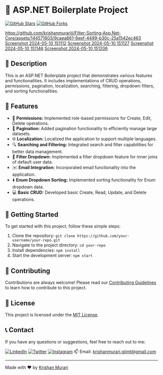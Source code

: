 # 🚀 ASP.NET Boilerplate Project

[![GitHub Stars](https://img.shields.io/github/stars/krishanmurariji/KrishanMurari_portfolio.svg?style=social&label=Stars)](https://github.com/krishanmurariji/KrishanMurari_portfolio)
[![GitHub Forks](https://img.shields.io/github/forks/krishanmurariji/KrishanMurari_portfolio.svg?style=social&label=Forks)](https://github.com/krishanmurariji/KrishanMurari_portfolio)

https://github.com/krishanmurariji/Filter-Sorting-Asp.Net-Core/assets/144571603/9caea861-6eef-4499-b30c-25a1542ec463
[Screenshot 2024-05-10 151112](https://github.com/krishanmurariji/Filter-Sorting-Asp.Net-Core/assets/144571603/93400f44-8618-42e7-8e41-791300234825)
[Screenshot 2024-05-10 151127](https://github.com/krishanmurariji/Filter-Sorting-Asp.Net-Core/assets/144571603/5d1c40ba-d523-4507-b43c-48f41aa620f5)
[Screenshot 2024-05-10 151146](https://github.com/krishanmurariji/Filter-Sorting-Asp.Net-Core/assets/144571603/2ee5d8a7-e985-4d15-b3c7-05930170ca1e)
[Screenshot 2024-05-10 151206](https://github.com/krishanmurariji/Filter-Sorting-Asp.Net-Core/assets/144571603/ef6b1103-2786-48aa-84a5-16786475be6a)


## 📖 Description

This is an ASP.NET Boilerplate project that demonstrates various features and functionalities. It includes implementations of CRUD operations, permissions, pagination, localization, searching, filtering, dropdown filters, and sorting functionalities.

## 🌟 Features

- 🔑 **Permissions:** Implemented role-based permissions for Create, Edit, Delete operations.
- 📖 **Pagination:** Added pagination functionality to efficiently manage large datasets.
- 🌐 **Localization:** Localized the application to support multiple languages.
- 🔍 **Searching and Filtering:** Integrated search and filter capabilities for better data management.
- 🔽 **Filter Dropdown:** Implemented a filter dropdown feature for inner joins of default user data.
- ✉️ **Email Integration:** Incorporated email functionality into the application.
- ⬇️ **Enum Dropdown Sorting:** Implemented sorting functionality for Enum dropdown data.
- 💻 **Basic CRUD:** Developed basic Create, Read, Update, and Delete operations.

## 🚀 Getting Started

To get started with this project, follow these simple steps:

1. Clone the repository: `git clone https://github.com/your-username/your-repo.git`
2. Navigate to the project directory: `cd your-repo`
3. Install dependencies: `npm install`
4. Start the development server: `npm start`

## 🤝 Contributing

Contributions are always welcome! Please read our [Contributing Guidelines](.github/CONTRIBUTING.md) to learn how to contribute to this project.

## 📝 License

This project is licensed under the [MIT License](LICENSE).

## 📞 Contact

If you have any questions or suggestions, feel free to reach out to me:

[![LinkedIn](https://img.shields.io/badge/LinkedIn-0077B5?style=for-the-badge&logo=linkedin&logoColor=white)](https://linkedin.com/in/krishan-murari/)
[![Twitter](https://img.shields.io/badge/Twitter-1DA1F2?style=for-the-badge&logo=twitter&logoColor=white)](https://twitter.com/KrishanMuraari)
[![Instagram](https://img.shields.io/badge/Instagram-E4405F?style=for-the-badge&logo=instagram&logoColor=white)](https://www.instagram.com/krishanmurariji/)
📫 Email: [krishanmurari.gjimt@gmail.com](mailto:krishanmurari.gjimt@gmail.com)

---

Made with ❤️ by [Krishan Murari](https://krishanmurari.vercel.app/)
